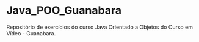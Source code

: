 # Java_POO_Guanabara
Repositório de exercícios do curso Java Orientado a Objetos do Curso em Vídeo - Guanabara.
